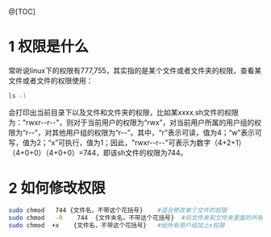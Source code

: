 ﻿@[TOC]
# 1 权限是什么
常听说linux下的权限有777,755，其实指的是某个文件或者文件夹的权限，查看某文件或者文件的权限使用：
```bash
ls -l
```
会打印出当前目录下以及文件和文件夹的权限，比如某xxxx.sh文件的权限为："rwxr--r--"，则对于当前用户的权限为“rwx”，对当前用户所属的用户组的权限为“r--”，对其他用户组的权限为“r--”。其中，“r”表示可读，值为4；“w”表示可写，值为2；“x”可执行，值为1；因此，"rwxr--r--"可表示为数字（4+2+1）（4+0+0）（4+0+0）=744，即该sh文件的权限为744。
# 2 如何修改权限
```bash
sudo chmod   744 {文件名，不带这个花括号}    #适合修改单个文件的权限
sudo chmod   -R    744  {文件夹名，不带这个花括号}  #将文件夹和文件夹里面的所有子文件和文件全部变为744权限
sudo chmod  +x    {文件名，不带这个花括号}   #给所有用户组加上x权限 
```

